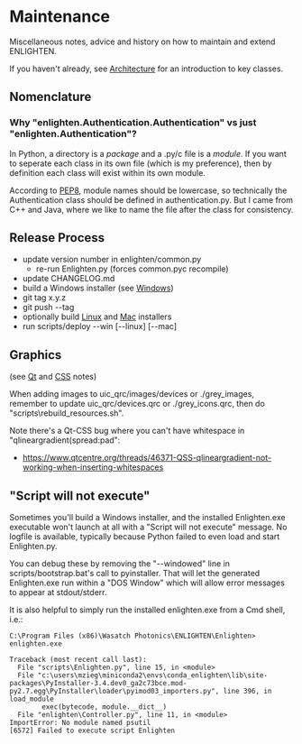 # Maintenance

Miscellaneous notes, advice and history on how to maintain and extend ENLIGHTEN.

If you haven't already, see [Architecture](ARCHITECTURE.md) for an 
introduction to key classes.

## Nomenclature

### Why "enlighten.Authentication.Authentication" vs just "enlighten.Authentication"?

In Python, a directory is a _package_ and a .py/c file is a _module_.  If you 
want to seperate each class in its own file (which is my preference), then by
definition each class will exist within its own module.

According to [PEP8](https://www.python.org/dev/peps/pep-0008/#package-and-module-names),
module names should be lowercase, so technically the Authentication class should
be defined in authentication.py.  But I came from C++ and Java, where we like to
name the file after the class for consistency.

## Release Process

- update version number in enlighten/common.py
    - re-run Enlighten.py (forces common.pyc recompile)
- update CHANGELOG.md 
- build a Windows installer (see [Windows](BUILD_WINDOWS.md))
- git tag x.y.z
- git push --tag
- optionally build [Linux](BUILD_LINUX.md) and [Mac](BUILD_MACOS.md) installers
- run scripts/deploy --win [--linux] [--mac]

## Graphics

(see [Qt](QT.md) and [CSS](CSS.md) notes)

When adding images to uic\_qrc/images/devices or ./grey\_images, remember 
to update uic\_qrc/devices.qrc or ./grey\_icons.qrc, then do "scripts\rebuild_resources.sh".

Note there's a Qt-CSS bug where you can't have whitespace in "qlineargradient(spread:pad":

- https://www.qtcentre.org/threads/46371-QSS-qlineargradient-not-working-when-inserting-whitespaces

## "Script will not execute"

Sometimes you'll build a Windows installer, and the installed Enlighten.exe executable
won't launch at all with a "Script will not execute" message.  No logfile is available,
typically because Python failed to even load and start Enlighten.py.

You can debug these by removing the "--windowed" line in scripts/bootstrap.bat's call
to pyinstaller.  That will let the generated Enlighten.exe run within a "DOS Window"
which will allow error messages to appear at stdout/stderr.

It is also helpful to simply run the installed enlighten.exe from a Cmd shell, i.e.:

    C:\Program Files (x86)\Wasatch Photonics\ENLIGHTEN\Enlighten> enlighten.exe

    Traceback (most recent call last):
      File "scripts\Enlighten.py", line 15, in <module>
      File "c:\users\mzieg\miniconda2\envs\conda_enlighten\lib\site-packages\PyInstaller-3.4.dev0_ga2c73bce.mod-py2.7.egg\PyInstaller\loader\pyimod03_importers.py", line 396, in load_module
            exec(bytecode, module.__dict__)
      File "enlighten\Controller.py", line 11, in <module>
    ImportError: No module named psutil
    [6572] Failed to execute script Enlighten
